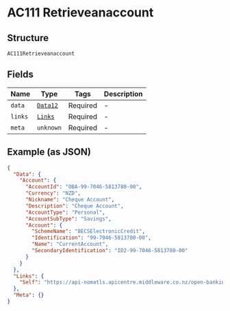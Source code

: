 
# AC111 Retrieveanaccount

## Structure

`AC111Retrieveanaccount`

## Fields

| Name | Type | Tags | Description |
|  --- | --- | --- | --- |
| `data` | [`Data12`](../../doc/models/data-12.md) | Required | - |
| `links` | [`Links`](../../doc/models/links.md) | Required | - |
| `meta` | `unknown` | Required | - |

## Example (as JSON)

```json
{
  "Data": {
    "Account": {
      "AccountId": "OBA-99-7046-5813780-00",
      "Currency": "NZD",
      "Nickname": "Cheque Account",
      "Description": "Cheque Account",
      "AccountType": "Personal",
      "AccountSubType": "Savings",
      "Account": {
        "SchemeName": "BECSElectronicCredit",
        "Identification": "99-7046-5813780-00",
        "Name": "CurrentAccount",
        "SecondaryIdentification": "ID2-99-7046-5813780-00"
      }
    }
  },
  "Links": {
    "Self": "https://api-nomatls.apicentre.middleware.co.nz/open-banking-nz/v2.3/accounts/OBA-99-7046-5813780-00"
  },
  "Meta": {}
}
```


